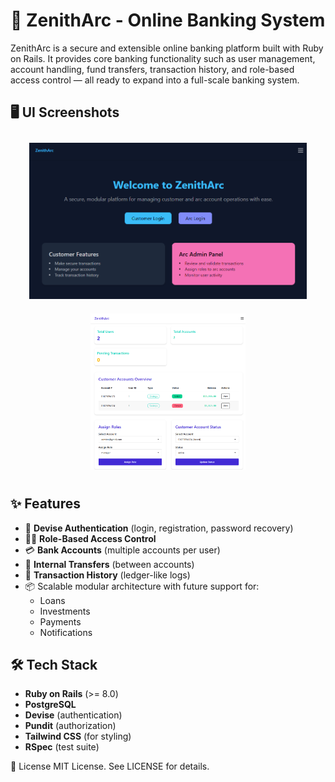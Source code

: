 # 🌠 ZenithArc - Online Banking System

ZenithArc is a secure and extensible online banking platform built with Ruby on Rails. It provides core banking functionality such as user management, account handling, fund transfers, transaction history, and role-based access control — all ready to expand into a full-scale banking system.


## 🖥️ UI Screenshots

<p align="center">
  <img src="./screenshots/home_page.png" alt="Arc Dashboard" height="250" style="margin: 10px;" />
  <img src="./screenshots/arc_dashboard.png" alt="Customer Account" height="250" style="margin: 10px;" />
</p>


## ✨ Features

- 🔐 **Devise Authentication** (login, registration, password recovery)
- 🧑‍💼 **Role-Based Access Control**
- 💳 **Bank Accounts** (multiple accounts per user)
- 💸 **Internal Transfers** (between accounts)
- 📜 **Transaction History** (ledger-like logs)
- 📦 Scalable modular architecture with future support for:
  - Loans
  - Investments
  - Payments
  - Notifications


## 🛠 Tech Stack

- **Ruby on Rails** (>= 8.0)
- **PostgreSQL**
- **Devise** (authentication)
- **Pundit** (authorization)
- **Tailwind CSS** (for styling)
- **RSpec** (test suite)


📜 License
MIT License. See LICENSE for details.


